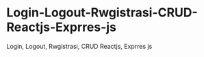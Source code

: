# Login-Logout-Rwgistrasi-CRUD-Reactjs-Exprres-js
Login, Logout, Rwgistrasi, CRUD Reactjs, Exprres js
